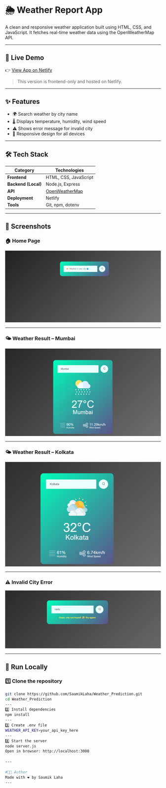 # 🌦️ Weather Report App

A clean and responsive weather application built using HTML, CSS, and JavaScript. It fetches real-time weather data using the OpenWeatherMap API.

---

## 🚀 Live Demo

👉 [View App on Netlify](https://weather-report-saumiklaha.netlify.app/)

> This version is frontend-only and hosted on Netlify.

---

## ✨ Features

- 🌍 Search weather by city name  
- 🌡️ Displays temperature, humidity, wind speed  
- ⚠️ Shows error message for invalid city  
- 📱 Responsive design for all devices

---

## 🛠️ Tech Stack

| Category       | Technologies |
|----------------|--------------|
| **Frontend**   | HTML, CSS, JavaScript |
| **Backend (Local)** | Node.js, Express |
| **API**        | [OpenWeatherMap](https://openweathermap.org/api) |
| **Deployment** | Netlify |
| **Tools**      | Git, npm, dotenv |

---

## 📸 Screenshots

### 🏠 Home Page  
![Home](Screenshot/home.png)

---

### 🌤️ Weather Result – Mumbai  
![Mumbai](Screenshot/preview1.png)

---

### 🌤️ Weather Result – Kolkata  
![Kolkata](Screenshot/preview2.png)

---

### ⚠️ Invalid City Error  
![Error](Screenshot/Errorcity.png)

---

## 🧪 Run Locally

### 1️⃣ Clone the repository
```bash
git clone https://github.com/SaumikLaha/Weather_Prediction.git
cd Weather_Prediction
---
2️⃣ Install dependencies
npm install
---
3️⃣ Create .env file
WEATHER_API_KEY=your_api_key_here
---
4️⃣ Start the server
node server.js
Open in browser: http://localhost:3000

---

#👨‍💻 Author
Made with ❤️ by Saumik Laha
---
